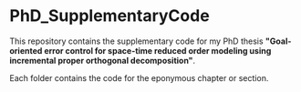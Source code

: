 # PhD_SupplementaryCode

This repository contains the supplementary code for my PhD thesis **"Goal-oriented error control for space-time reduced order modeling using incremental proper orthogonal decomposition"**.

Each folder contains the code for the eponymous chapter or section. 

